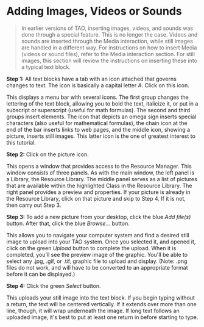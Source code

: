 <!--
created_at: 2015-05-15
authors:         
    - "Ben Angel"    
--> 

# Adding Images, Videos or Sounds

>In earlier versions of TAO, inserting images, videos, and sounds was done through a special feature. This is no longer the case. Videos and sounds are inserted through the Media interaction, while still images are handled in a different way. For instructions on how to insert Media (videos or sound files), refer to the Media interaction section. For still images, this section will review the instructions on inserting these into a typical text block.

**Step 1:** All text blocks have a tab with an icon attached that governs changes to text. The icon is basically a capital letter *A*. Click on this icon.

This displays a menu bar with several icons. The first group changes the lettering of the text block, allowing you to bold the text, italicize it, or put in a subscript or superscript (useful for math formulas). The second and third groups insert elements. The icon that depicts an omega sign inserts special characters (also useful for mathematical formulas), the chain icon at the end of the bar inserts links to web pages, and the middle icon, showing a picture, inserts still images. This latter icon is the one of greatest interest to this tutorial.

**Step 2:** Click on the picture icon.

This opens a window that provides access to the Resource Manager. This window consists of three panels. As with the main window, the left panel is a Library, the Resource Library. The middle panel serves as a list of pictures that are available within the highlighted Class in the Resource Library. The right panel provides a preview and properties. If your picture is already in the Resource Library, click on that picture and skip to Step 4. If it is not, then carry out Step 3.

**Step 3:** To add a new picture from your desktop, click the blue *Add file(s)* button. After that, click the blue *Browse...* button.

This allows you to navigate your computer system and find a desired still image to upload into your TAO system. Once you selected it, and opened it, click on the green *Upload* button to complete the upload. When it is completed, you'll see the preview image of the graphic. You'll be able to select any .jpg, .gif, or .tif, graphic file to upload and display. (Note: .png files do not work, and will have to be converted to an appropriate format before it can be displayed.)

**Step 4:** Click the green *Select* button.

This uploads your still image into the text block. If you begin typing without a return, the text will be centered vertically. If it extends over more than one line, though, it will wrap underneath the image. If long text follows an uploaded image, it's best to put at least one return in before starting to type.